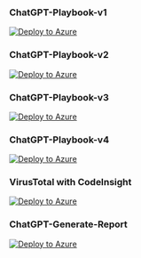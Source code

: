 

### ChatGPT-Playbook-v1  
[![Deploy to Azure](https://aka.ms/deploytoazurebutton)](https://portal.azure.com/#create/Microsoft.Template/uri/https://raw.githubusercontent.com/Pavel-Hrabec/AI-for-CyberSecurity/refs/heads/main/Playbooks/ChatGPT-Playbook-v1.json?token=GHSAT0AAAAAAC5NCU3VQUMMGIUAXUSFW3E4Z5ETPFQ)

### ChatGPT-Playbook-v2  
[![Deploy to Azure](https://aka.ms/deploytoazurebutton)](https://portal.azure.com/#create/Microsoft.Template/uri/https://raw.githubusercontent.com/Pavel-Hrabec/AI-for-CyberSecurity/refs/heads/main/Playbooks/ChatGPT-Playbook-v2.json?token=GHSAT0AAAAAAC5NCU3VQUMMGIUAXUSFW3E4Z5ETPFQ)

### ChatGPT-Playbook-v3  
[![Deploy to Azure](https://aka.ms/deploytoazurebutton)](https://portal.azure.com/#create/Microsoft.Template/uri/https://raw.githubusercontent.com/Pavel-Hrabec/AI-for-CyberSecurity/refs/heads/main/Playbooks/ChatGPT-Playbook-v3.json?token=GHSAT0AAAAAAC5NCU3UUSWA7A4R42A7JIAYZ5ETPJQ)

### ChatGPT-Playbook-v4  
[![Deploy to Azure](https://aka.ms/deploytoazurebutton)](https://portal.azure.com/#create/Microsoft.Template/uri/https://raw.githubusercontent.com/Pavel-Hrabec/AI-for-CyberSecurity/refs/heads/main/Playbooks/ChatGPT-Playbook-v4.json?token=GHSAT0AAAAAAC5NCU3VFIN3Z4XWM3XHPAIGZ5ETPPA)

### VirusTotal with CodeInsight
[![Deploy to Azure](https://aka.ms/deploytoazurebutton)](https://portal.azure.com/#create/Microsoft.Template/uri/https://raw.githubusercontent.com/Pavel-Hrabec/AI-for-CyberSecurity/refs/heads/main/Playbooks/VirusTotal-CodeInsight.json?token=GHSAT0AAAAAAC5NCU3VGEBPMI3RXYDWPICSZ4IUOIQ)

### ChatGPT-Generate-Report  
[![Deploy to Azure](https://aka.ms/deploytoazurebutton)](https://portal.azure.com/#create/Microsoft.Template/uri/https://raw.githubusercontent.com/Pavel-Hrabec/AI-for-CyberSecurity/refs/heads/main/Playbooks/ChatGPT-Generate-Report.json?token=GHSAT0AAAAAAC5NCU3V76G27Y7K4JSKK33KZ5ETPUQ)

